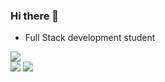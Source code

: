 ### Hi there 👋

- Full Stack development student



<div>
  <img align="top" class="img" src="https://skillicons.dev/icons?i=js,html,css,react,nodejs,java,spring,docker,kotlin,tailwindcss&perline=20">
  <br>
  <img align="top" class="img" style="height: auto;" src="https://github-readme-stats.vercel.app/api/top-langs/?username=RhysDevalckeneer&layout=compact" />
  <img align="top" class="img" style="height: auto;" src="https://github-readme-stats.vercel.app/api?username=RhysDevalckeneer2" />
</div>

<!--
**RhysDevalckeneer2/RhysDevalckeneer2** is a ✨ _special_ ✨ repository because its `README.md` (this file) appears on your GitHub profile.

Here are some ideas to get you started:

- 🔭 I’m currently working on ...
- 🌱 I’m currently learning ...
- 👯 I’m looking to collaborate on ...
- 🤔 I’m looking for help with ...
- 💬 Ask me about ...
- 📫 How to reach me: ...
- 😄 Pronouns: ...
- ⚡ Fun fact: ...
-->
